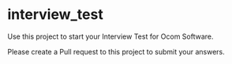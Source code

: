 # interview_test
Use this project to start your Interview Test for Ocom Software. 

Please create a Pull request to this project to submit your answers. 